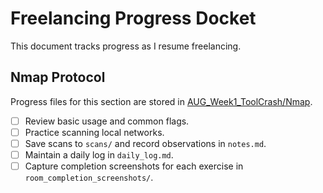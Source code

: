 # Freelancing Progress Docket

This document tracks progress as I resume freelancing.

## Nmap Protocol

Progress files for this section are stored in [AUG_Week1_ToolCrash/Nmap](AUG_Week1_ToolCrash/Nmap/).

- [ ] Review basic usage and common flags.
- [ ] Practice scanning local networks.
- [ ] Save scans to `scans/` and record observations in `notes.md`.
- [ ] Maintain a daily log in `daily_log.md`.
- [ ] Capture completion screenshots for each exercise in `room_completion_screenshots/`.

<!-- Additional categories will be added over time. -->
